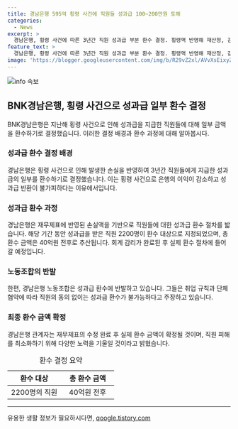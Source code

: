 ```yaml
---
title: 경남은행 595억 횡령 사건에 직원들 성과급 100~200만원 토해
categories:
  - News
excerpt: >
  경남은행, 횡령 사건에 따른 3년간 직원 성과급 부분 환수 결정. 횡령액 반영해 재산정, 감리 끝나면 2200명 대상으로 총 40억원 전후 환수 예정. 노동조합 반발로 법률 대응 예정. 경남은행은 환수 금액 확정 후 직원 피해 최소화에 노력할 것을 약속.
feature_text: >
  경남은행, 횡령 사건에 따른 3년간 직원 성과급 부분 환수 결정. 횡령액 반영해 재산정, 감리 끝나면 2200명 대상으로 총 40억원 전후 환수 예정. 노동조합 반발로 법률 대응 예정. 경남은행은 환수 금액 확정 후 직원 피해 최소화에 노력할 것을 약속.
image: 'https://blogger.googleusercontent.com/img/b/R29vZ2xl/AVvXsEixyZcFfHzMRdzZMjFBmAUKJYCLCGyLL1o632UiGVXcaFdKo_bkvkuCioo0uUKlGfBVcT3P84aROyZIXSBEx3Aw5nCQ3pTgDom1WDC4m8eifvWiAmWEEVb4x6G_l8C0QH225ldMjyaFvpxGEBGNO37VmDTDMHGhJPq73UglMfDca1-0aw/s1600/blogspot.png'
---
```


<p><img src="https://blogger.googleusercontent.com/img/b/R29vZ2xl/AVvXsEixyZcFfHzMRdzZMjFBmAUKJYCLCGyLL1o632UiGVXcaFdKo_bkvkuCioo0uUKlGfBVcT3P84aROyZIXSBEx3Aw5nCQ3pTgDom1WDC4m8eifvWiAmWEEVb4x6G_l8C0QH225ldMjyaFvpxGEBGNO37VmDTDMHGhJPq73UglMfDca1-0aw/s1600/blogspot.png" alt="info 속보" /></p>

<h2 data-ke-size="size26">BNK경남은행, 횡령 사건으로 성과급 일부 환수 결정</h2>

<p data-ke-size="size16">BNK경남은행은 지난해 횡령 사건으로 인해 성과급을 지급한 직원들에 대해 일부 금액을 환수하기로 결정했습니다. 이러한 결정 배경과 환수 과정에 대해 알아봅시다.</p>

<h3>성과급 환수 결정 배경</h3>

<p data-ke-size="size16">경남은행은 횡령 사건으로 인해 발생한 손실을 반영하여 3년간 직원들에게 지급한 성과급의 일부를 환수하기로 결정했습니다. 이는 횡령 사건으로 은행의 이익이 감소하고 성과급 반환이 불가피하다는 이유에서입니다.</p>

<h3>성과급 환수 과정</h3>

<p data-ke-size="size16">경남은행은 재무제표에 반영된 손실액을 기반으로 직원들에 대한 성과급 환수 절차를 밟습니다. 해당 기간 동안 성과급을 받은 직원 2200명이 환수 대상으로 지정되었으며, 총 환수 금액은 40억원 전후로 추산됩니다. 회계 감리가 완료된 후 실제 환수 절차에 들어갈 예정입니다.</p>

<h3>노동조합의 반발</h3>

<p data-ke-size="size16">한편, 경남은행 노동조합은 성과급 환수에 반발하고 있습니다. 그들은 취업 규칙과 단체 협약에 따라 직원의 동의 없이는 성과급 환수가 불가능하다고 주장하고 있습니다.</p>

<h3>최종 환수 금액 확정</h3>

<p data-ke-size="size16">경남은행 관계자는 재무제표의 수정 완료 후 실제 환수 금액이 확정될 것이며, 직원 피해를 최소화하기 위해 다양한 노력을 기울일 것이라고 밝혔습니다.</p>

<table>
  <caption>환수 결정 요약</caption>
  <colgroup>
    <col width="50%">
    <col width="50%">
  </colgroup>
  <thead>
    <tr>
      <th scope="col">환수 대상</th>
      <th scope="col">총 환수 금액</th>
    </tr>
  </thead>
  <tbody>
    <tr>
      <td style="text-align: center; height: 17px;">2200명의 직원</td>
      <td style="text-align: center; height: 17px;">40억원 전후</td>
    </tr>
  </tbody>
</table>

<hr>

<p data-ke-size="size16"></p>
유용한 생활 정보가 필요하시다면, <a href="https://qoogle.tistory.com" rel="dofollow">qoogle.tistory.com</a>


